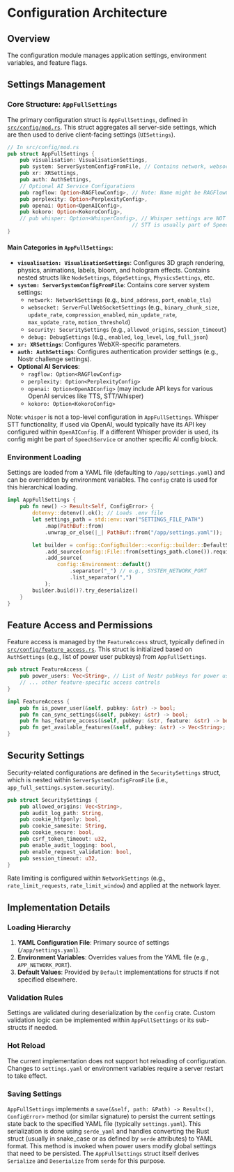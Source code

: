 # Configuration Architecture

## Overview
The configuration module manages application settings, environment variables, and feature flags.

## Settings Management

### Core Structure: `AppFullSettings`
The primary configuration struct is `AppFullSettings`, defined in [`src/config/mod.rs`](../../src/config/mod.rs). This struct aggregates all server-side settings, which are then used to derive client-facing settings (`UISettings`).

```rust
// In src/config/mod.rs
pub struct AppFullSettings {
    pub visualisation: VisualisationSettings,
    pub system: ServerSystemConfigFromFile, // Contains network, websocket, security, debug
    pub xr: XRSettings,
    pub auth: AuthSettings,
    // Optional AI Service Configurations
    pub ragflow: Option<RAGFlowConfig>, // Note: Name might be RAGFlowConfig or similar
    pub perplexity: Option<PerplexityConfig>,
    pub openai: Option<OpenAIConfig>,
    pub kokoro: Option<KokoroConfig>,
    // pub whisper: Option<WhisperConfig>, // Whisper settings are NOT part of AppFullSettings
                                        // STT is usually part of SpeechService or OpenAIConfig
}
```

#### Main Categories in `AppFullSettings`:
-   **`visualisation: VisualisationSettings`**: Configures 3D graph rendering, physics, animations, labels, bloom, and hologram effects. Contains nested structs like `NodeSettings`, `EdgeSettings`, `PhysicsSettings`, etc.
-   **`system: ServerSystemConfigFromFile`**: Contains core server system settings:
    -   `network: NetworkSettings` (e.g., `bind_address`, `port`, `enable_tls`)
    -   `websocket: ServerFullWebSocketSettings` (e.g., `binary_chunk_size`, `update_rate`, `compression_enabled`, `min_update_rate`, `max_update_rate`, `motion_threshold`)
    -   `security: SecuritySettings` (e.g., `allowed_origins`, `session_timeout`)
    -   `debug: DebugSettings` (e.g., `enabled`, `log_level`, `log_full_json`)
-   **`xr: XRSettings`**: Configures WebXR-specific parameters.
-   **`auth: AuthSettings`**: Configures authentication provider settings (e.g., Nostr challenge settings).
-   **Optional AI Services**:
    -   `ragflow: Option<RAGFlowConfig>`
    -   `perplexity: Option<PerplexityConfig>`
    -   `openai: Option<OpenAIConfig>` (may include API keys for various OpenAI services like TTS, STT/Whisper)
    -   `kokoro: Option<KokoroConfig>`

Note: `whisper` is not a top-level configuration in `AppFullSettings`. Whisper STT functionality, if used via OpenAI, would typically have its API key configured within `OpenAIConfig`. If a different Whisper provider is used, its config might be part of `SpeechService` or another specific AI config block.

### Environment Loading
Settings are loaded from a YAML file (defaulting to `/app/settings.yaml`) and can be overridden by environment variables. The `config` crate is used for this hierarchical loading.

```rust
impl AppFullSettings {
    pub fn new() -> Result<Self, ConfigError> {
        dotenvy::dotenv().ok(); // Loads .env file
        let settings_path = std::env::var("SETTINGS_FILE_PATH")
            .map(PathBuf::from)
            .unwrap_or_else(|_| PathBuf::from("/app/settings.yaml"));

        let builder = config::ConfigBuilder::<config::builder::DefaultState>::default()
            .add_source(config::File::from(settings_path.clone()).required(true))
            .add_source(
                config::Environment::default()
                    .separator("_") // e.g., SYSTEM_NETWORK_PORT
                    .list_separator(",")
            );
        builder.build()?.try_deserialize()
    }
}
```

## Feature Access and Permissions

Feature access is managed by the `FeatureAccess` struct, typically defined in [`src/config/feature_access.rs`](../../src/config/feature_access.rs). This struct is initialized based on `AuthSettings` (e.g., list of power user pubkeys) from `AppFullSettings`.

```rust
pub struct FeatureAccess {
    pub power_users: Vec<String>, // List of Nostr pubkeys for power users
    // ... other feature-specific access controls
}

impl FeatureAccess {
    pub fn is_power_user(&self, pubkey: &str) -> bool;
    pub fn can_sync_settings(&self, pubkey: &str) -> bool;
    pub fn has_feature_access(&self, pubkey: &str, feature: &str) -> bool;
    pub fn get_available_features(&self, pubkey: &str) -> Vec<String>;
}
```

## Security Settings

Security-related configurations are defined in the `SecuritySettings` struct, which is nested within `ServerSystemConfigFromFile` (i.e., `app_full_settings.system.security`).

```rust
pub struct SecuritySettings {
    pub allowed_origins: Vec<String>,
    pub audit_log_path: String,
    pub cookie_httponly: bool,
    pub cookie_samesite: String,
    pub cookie_secure: bool,
    pub csrf_token_timeout: u32,
    pub enable_audit_logging: bool,
    pub enable_request_validation: bool,
    pub session_timeout: u32,
}
```
Rate limiting is configured within `NetworkSettings` (e.g., `rate_limit_requests`, `rate_limit_window`) and applied at the network layer.

## Implementation Details

### Loading Hierarchy
1.  **YAML Configuration File**: Primary source of settings (`/app/settings.yaml`).
2.  **Environment Variables**: Overrides values from the YAML file (e.g., `APP_NETWORK_PORT`).
3.  **Default Values**: Provided by `Default` implementations for structs if not specified elsewhere.

### Validation Rules
Settings are validated during deserialization by the `config` crate. Custom validation logic can be implemented within `AppFullSettings` or its sub-structs if needed.

### Hot Reload
The current implementation does not support hot reloading of configuration. Changes to `settings.yaml` or environment variables require a server restart to take effect.

### Saving Settings
`AppFullSettings` implements a `save(&self, path: &Path) -> Result<(), ConfigError>` method (or similar signature) to persist the current settings state back to the specified YAML file (typically `settings.yaml`). This serialization is done using `serde_yaml` and handles converting the Rust struct (usually in snake_case or as defined by `serde` attributes) to YAML format. This method is invoked when power users modify global settings that need to be persisted.
The `AppFullSettings` struct itself derives `Serialize` and `Deserialize` from `serde` for this purpose.